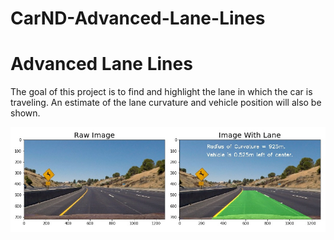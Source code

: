 # CarND-Advanced-Lane-Lines

# **Advanced Lane Lines** 

The goal of this project is to find and highlight the lane in which the car is traveling. An estimate of the lane curvature and vehicle position will also be shown.

<img src="writeup_images/test2wlane.jpg" alt="test2wlane" width="800px;" align="center"/>
